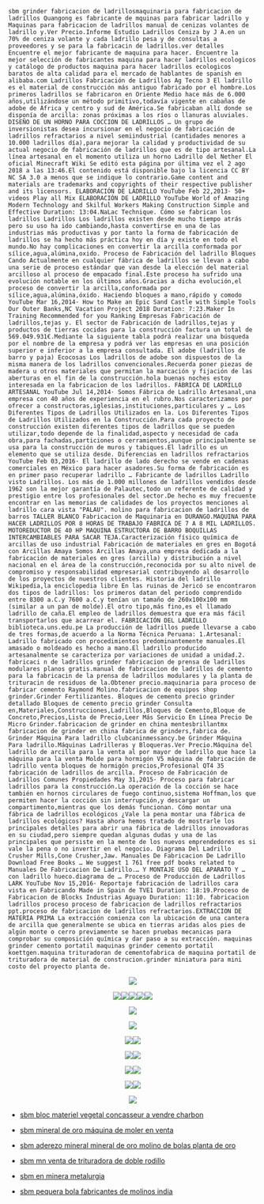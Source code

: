 
```
sbm grinder fabricacion de ladrillosmaquinaria para fabricacion de ladrillos Quangong es fabricante de mquinas para fabricar ladrillo y Maquinas para fabricacion de ladrillos manual de cenizas volantes de ladrillo y.Ver Precio.Informe Estudio Ladrillos Ceniza by J A.en un 70% de ceniza volante y cada ladrillo pesa y de consultas a proveedores y se para la fabricacin de ladrillos.ver detalles Encuentre el mejor fabricante de maquina para hacer. Encuentre la mejor selección de fabricantes maquina para hacer ladrillos ecologicos y catálogo de productos maquina para hacer ladrillos ecologicos baratos de alta calidad para el mercado de hablantes de spanish en alibaba.com Ladrillos Fabricación de Ladrillos Ag Tecno 3 El ladrillo es el material de construcción más antiguo fabricado por el hombre.Los primeros ladrillos se fabricaron en Oriente Medio hace más de 6.000 años,utilizándose un método primitivo,todavía vigente en cabañas de adobe de África y centro y sud de América.Se fabricaban allí donde se disponía de arcilla: zonas próximas a los ríos o llanuras aluviales. DISEÑO DE UN HORNO PARA COCCION DE LADRILLOS … Un grupo de inversionistas desea incursionar en el negocio de fabricación de ladrillos refractarios a nivel semiindustrial (cantidades menores a 10.000 ladrillos día),para mejorar la calidad y productividad de su actual negocio de fabricación de ladrillos que es de tipo artesanal.La línea artesanal en el momento utiliza un horno Ladrillo del Nether El oficial Minecraft Wiki Se editó esta página por última vez el 2 ago 2018 a las 13:46.El contenido está disponible bajo la licencia CC BY NC SA 3.0 a menos que se indique lo contrario.Game content and materials are trademarks and copyrights of their respective publisher and its licensors. ELABORACIÓN DE LADRILLO YouTube Feb 22,2013· 50+ videos Play all Mix ELABORACIÓN DE LADRILLO YouTube World of Amazing Modern Technology and Skilful Workers Making Construction Simple and Effective Duration: 13:04.NaLac Technique. Cómo se fabrican los ladrillos Ladrillos Los ladrillos existen desde mucho tiempo atrás pero su uso ha ido cambiando,hasta convertirse en una de las industrias más productivas y por tanto la forma de fabricación de ladrillos se ha hecho más práctica hoy en día y existe en todo el mundo.No hay complicaciones en convertir la arcilla conformada por sílice,agua,alúmina,oxido. Proceso de Fabricación del ladrillo Bloques Cando Actualmente en cualquier fábrica de ladrillos se llevan a cabo una serie de proceso estándar que van desde la elección del material arcilloso al proceso de empacado final.Este proceso ha sufrido una evolución notable en los últimos años.Gracias a dicha evolución,el proceso de convertir la arcilla,conformada por sílice,agua,alúmina,óxido. Haciendo bloques a mano,rápido y comodo YouTube Mar 16,2014· How to Make an Epic Sand Castle with Simple Tools Our Outer Banks,NC Vacation Project 2018 Duration: 7:23.Maker In Training Recommended for you Ranking Empresas Fabricación de ladrillos,tejas y. El sector de Fabricación de ladrillos,tejas y productos de tierras cocidas para la construcción factura un total de 569.049.931€.Mediante la siguiente tabla podrá realizar una búsqueda por el nombre de la empresa y podrá ver las empresas en una posición superior e inferior a la empresa consultada. El adobe (ladrillos de barro y paja) Ecocosas Los ladrillos de adobe son dispuestos de la misma manera de los ladrillos convencionales.Recuerda poner piezas de madera u otros materiales que permitan la marcación y fijación de las aberturas en el fin de la construcción.hola buenas noches estoy interesada en la fabricacion de los ladrillos. FÁBRICA DE LADRILLO ARTESANAL YouTube Jul 14,2014· Somos Fábrica de Ladrillo Artesanal,una empresa con 40 años de experiencia en el rubro.Nos caracterizamos por ofrecer a constructoras,iglesias,instituciones,particulares y … Los Diferentes Tipos de Ladrillos Utilizados en la. Los Diferentes Tipos de Ladrillos Utilizados en la Construcción.Para cada proyecto de construcción existen diferentes tipos de ladrillos que se pueden utilizar,todo depende de la finalidad,aspecto y necesidad de cada obra,para fachadas,particiones o cerramientos,aunque principalmente se usa para la construcción de muros y tabiques.El ladrillo es un elemento que se utiliza desde. Diferencias en ladrillos refractarios YouTube Feb 03,2016· El ladrillo de lado derecho se vende en cadenas comerciales en México para hacer asadores.Su forma de fabricación es en primer paso recuperar ladrillo … Fabricante de ladrillos Ladrillo visto Ladrillos. Los más de 1.000 millones de ladrillos vendidos desde 1962 son la mejor garantía de Palautec,todo un referente de calidad y prestigio entre los profesionales del sector.De hecho es muy frecuente encontrar en las memorias de calidades de los proyectos menciones al ladrillo cara vista "PALAU". molino para fabricacion de ladrillos de barros TALLER BLANCO Fabricacion de Maquinaria en DURANGO.MAQUINA PARA HACER LADRILLOS POR 8 HORAS DE TRABAJO FABRICA DE 7 A 8 MIL LADRILLOS. MOTOREDUCTOR DE 40 HP MAQUINA ESTRUCTORA DE BARRO BOQUILLAS INTERCAMBIABLES PARA SACAR TEJA.Caracterización físico química de arcillas de uso industrial Fabricación de materiales en gres en Bogotá con Arcillas Amaya Somos Arcillas Amaya,una empresa dedicada a la fabricación de materiales en gres (arcilla) y distribución a nivel nacional en el área de la construcción,reconocida por su alto nivel de compromiso y responsabilidad empresarial contribuyendo al desarrollo de los proyectos de nuestros clientes. Historia del ladrillo Wikipedia,la enciclopedia libre En las ruinas de Jericó se encontraron dos tipos de ladrillos: los primeros datan del periodo comprendido entre 8300 a.C.y 7600 a.C.y tenían un tamaño de 260x100x100 mm (similar a un pan de molde).El otro tipo,más fino,es el llamado ladrillo de caña.El empleo de ladrillos demuestra que era más fácil transportarlos que acarrear el. FABRICACIÓN DEL LADRILLO biblioteca.uns.edu.pe La producción de ladrillos puede llevarse a cabo de tres formas,de acuerdo a la Norma Técnica Peruana: 1.Artesanal: Ladrillo fabricado con procedimientos predominantemente manuales.El amasado o moldeado es hecho a mano.El ladrillo producido artesanalmente se caracteriza por variaciones de unidad a unidad.2. fabricaci n de ladrillos grinder fabricacion de prensa de ladrillos modulares planos gratis.manual de fabricacion de ladrillos de cemento para la fabricacin de la prensa de ladrillos modulares y la planta de trituracin de residuos de la.Obtener precio.maquinaria para proceso de fabricar cemento Raymond Molino.fabricacion de equipos shop grinder.Grinder Fertilizantes. Bloques de cemento precio grinder detallado Bloques de cemento precio grinder Consulta en,Materiales,Construcciones,Ladrillos,Bloques de Cemento,Bloque de Concreto,Precios,Lista de Precio,Leer Más Servicio En Línea Precio De Micro Grinder.fabricacion de grinder en china mentesbrillantmx fabricacion de grinder en china fabrica de grinders,fabrica de. Grinder Máquina Para ladrillo clubcaninmessancy.be Grinder Máquina Para ladrillo.Máquinas Ladrilleras y Bloqueras.Ver Precio.Máquina del ladrillo de arcilla para la venta al por mayor de ladrillo que hace la máquina para la venta Molde para hormigón V5 máquina de fabricación de ladrillo venta bloques de hormigón precios,Profesional QT4 35 fabricación de ladrillos de arcilla. Proceso de Fabricación de Ladrillos Comunes Propiedades May 31,2015· Proceso para fabricar ladrillos para la construcción.La operación de la cocción se hace también en hornos circulares de fuego continuo,sistema Hoffman,los que permiten hacer la cocción sin interrupción,y descargar un compartimento,mientras que los demás funcionan. Cómo montar una fábrica de ladrillos ecológicos ¿Vale la pena montar una fábrica de ladrillos ecológicos? Hasta ahora hemos tratado de mostrarle los principales detalles para abrir una fábrica de ladrillos innovadoras en su ciudad,pero siempre quedan algunas dudas y una de las principales que persiste en la mente de los nuevos emprendedores es si vale la pena o no invertir en el negocio. Diagrama Del Ladrillo Crusher Mills,Cone Crusher,Jaw. Manuales De Fabricacion De Ladrillo Download Free Books … We suggest 1 761 free pdf books related to Manuales De Fabricacion De Ladrillo.… Y MONTAJE USO DEL APARATO Y … con ladrillo hueco.diagrama de … Proceso de Producción de Ladrillos LARK YouTube Nov 15,2016· Reportaje fabricación de ladrillos cara vista en Fabricando Made in Spain de TVE1 Duration: 18:19.Proceso de Fabricacion de Blocks Industrias Aguayo Duration: 11:10. fabricacion ladrillos proceso proceso de fabricacion de ladrillos refractarios ppt.proceso de fabricacion de ladrillos refractarios.EXTRACCION DE MATERIA PRIMA La extracción comienza con la ubicación de una cantera de arcilla que generalmente se ubica en tierras aridas alos pies de algún monte o cerro previamente se hacen pruebas mecanicas para comprobar su composición química y dar paso a su extracción. maquinas grinder cemento portatil maquinas grinder cemento portatil koettgen.maquina trituradoran de cementofabrica de maquina portatil de trituradora de material de construcion.grinder miniatura para mini costo del proyecto planta de. 
```

<div align="center">

<a href="https://es-crusher.shibang-china.com/github&k=sbm+grinder+fabricacion+de+ladrillos"><img src="https://static.shibang-china.com/es/crusher/logo.jpg"></a>

<a href="https://es-crusher.shibang-china.com/github&k=sbm+grinder+fabricacion+de+ladrillos"><img src="https://static.shibang-china.com/es/crusher/index.jpg"></a><a href="https://es-crusher.shibang-china.com/material.htmlgithub&k=sbm+grinder+fabricacion+de+ladrillos"><img src="https://static.shibang-china.com/es/crusher/material.jpg"></a><a href="https://es-crusher.shibang-china.com/application.htmlgithub&k=sbm+grinder+fabricacion+de+ladrillos"><img src="https://static.shibang-china.com/es/crusher/application.jpg"></a><a href="https://es-crusher.shibang-china.com/aboutus.htmlgithub&k=sbm+grinder+fabricacion+de+ladrillos"><img src="https://static.shibang-china.com/es/crusher/aboutus.jpg"></a><a href="https://es-crusher.shibang-china.com/contact.htmlgithub&k=sbm+grinder+fabricacion+de+ladrillos"><img src="https://static.shibang-china.com/es/crusher/contact.jpg"></a>

<a href="https://es-crusher.shibang-china.com/github&k=sbm+grinder+fabricacion+de+ladrillos"><img src="https://static.shibang-china.com/es/crusher/banner.jpg"></a>

<a href="https://swt.shibang-china.com/github&k=sbm+grinder+fabricacion+de+ladrillos"><img src="https://static.shibang-china.com/es/crusher/text.jpg"></a>

<a href="https://swt.shibang-china.com/github&k=sbm+grinder+fabricacion+de+ladrillos"><img src="https://static.shibang-china.com/es/crusher/chat.jpg"></a><a href="https://es-crusher.shibang-china.com/contact.htmlgithub&k=sbm+grinder+fabricacion+de+ladrillos"><img src="https://static.shibang-china.com/es/crusher/message.jpg"></a>

<a href="https://es-crusher.shibang-china.com/products/pe.htmlgithub&k=sbm+grinder+fabricacion+de+ladrillos"><img src="https://static.shibang-china.com/es/crusher/pe.jpg"></a><a href="https://es-crusher.shibang-china.com/products/pf.htmlgithub&k=sbm+grinder+fabricacion+de+ladrillos"><img src="https://static.shibang-china.com/es/crusher/pf.jpg"></a>

<a href="https://es-crusher.shibang-china.com/products/hpt.htmlgithub&k=sbm+grinder+fabricacion+de+ladrillos"><img src="https://static.shibang-china.com/es/crusher/hpt.jpg"></a><a href="https://es-crusher.shibang-china.com/products/vsi.htmlgithub&k=sbm+grinder+fabricacion+de+ladrillos"><img src="https://static.shibang-china.com/es/crusher/vsi.jpg"></a>

<a href="https://es-crusher.shibang-china.com/products/klv.htmlgithub&k=sbm+grinder+fabricacion+de+ladrillos"><img src="https://static.shibang-china.com/es/crusher/klv.jpg"></a><a href="https://es-crusher.shibang-china.com/products/portable.htmlgithub&k=sbm+grinder+fabricacion+de+ladrillos"><img src="https://static.shibang-china.com/es/crusher/portable.jpg"></a>

<a href="https://swt.shibang-china.com/github&k=sbm+grinder+fabricacion+de+ladrillos"><img src="https://static.shibang-china.com/es/crusher/case.jpg"></a>

</div>


* [sbm bloc materiel vegetal concasseur a vendre charbon](sbm%20bloc%20materiel%20vegetal%20concasseur%20a%20vendre%20charbon.md)

* [sbm mineral de oro máquina de moler en venta](sbm%20mineral%20de%20oro%20m%C3%A1quina%20de%20moler%20en%20venta.md)

* [sbm aderezo mineral mineral de oro molino de bolas planta de oro](sbm%20aderezo%20mineral%20mineral%20de%20oro%20molino%20de%20bolas%20planta%20de%20oro.md)

* [sbm mn venta de trituradora de doble rodillo](sbm%20mn%20venta%20de%20trituradora%20de%20doble%20rodillo.md)

* [sbm en minera metalurgia](sbm%20en%20minera%20metalurgia.md)

* [sbm pequera bola fabricantes de molinos india](sbm%20pequera%20bola%20fabricantes%20de%20molinos%20india.md)
